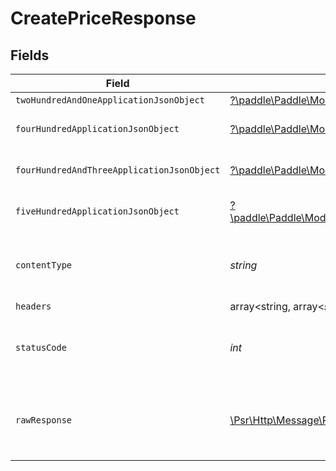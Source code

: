 # CreatePriceResponse


## Fields

| Field                                                                                                                                             | Type                                                                                                                                              | Required                                                                                                                                          | Description                                                                                                                                       |
| ------------------------------------------------------------------------------------------------------------------------------------------------- | ------------------------------------------------------------------------------------------------------------------------------------------------- | ------------------------------------------------------------------------------------------------------------------------------------------------- | ------------------------------------------------------------------------------------------------------------------------------------------------- |
| `twoHundredAndOneApplicationJsonObject`                                                                                                           | [?\paddle\Paddle\Models\Operations\CreatePriceResponseBody](../../models/operations/CreatePriceResponseBody.md)                                   | :heavy_minus_sign:                                                                                                                                | Created                                                                                                                                           |
| `fourHundredApplicationJsonObject`                                                                                                                | [?\paddle\Paddle\Models\Operations\CreatePricePricesResponseBody](../../models/operations/CreatePricePricesResponseBody.md)                       | :heavy_minus_sign:                                                                                                                                | General error response                                                                                                                            |
| `fourHundredAndThreeApplicationJsonObject`                                                                                                        | [?\paddle\Paddle\Models\Operations\CreatePricePricesResponseResponseBody](../../models/operations/CreatePricePricesResponseResponseBody.md)       | :heavy_minus_sign:                                                                                                                                | General error response                                                                                                                            |
| `fiveHundredApplicationJsonObject`                                                                                                                | [?\paddle\Paddle\Models\Operations\CreatePricePricesResponse500ResponseBody](../../models/operations/CreatePricePricesResponse500ResponseBody.md) | :heavy_minus_sign:                                                                                                                                | General error response                                                                                                                            |
| `contentType`                                                                                                                                     | *string*                                                                                                                                          | :heavy_check_mark:                                                                                                                                | HTTP response content type for this operation                                                                                                     |
| `headers`                                                                                                                                         | array<string, array<*string*>>                                                                                                                    | :heavy_minus_sign:                                                                                                                                | N/A                                                                                                                                               |
| `statusCode`                                                                                                                                      | *int*                                                                                                                                             | :heavy_check_mark:                                                                                                                                | HTTP response status code for this operation                                                                                                      |
| `rawResponse`                                                                                                                                     | [\Psr\Http\Message\ResponseInterface](https://www.php-fig.org/psr/psr-7/#33-psrhttpmessageresponseinterface)                                      | :heavy_minus_sign:                                                                                                                                | Raw HTTP response; suitable for custom response parsing                                                                                           |
